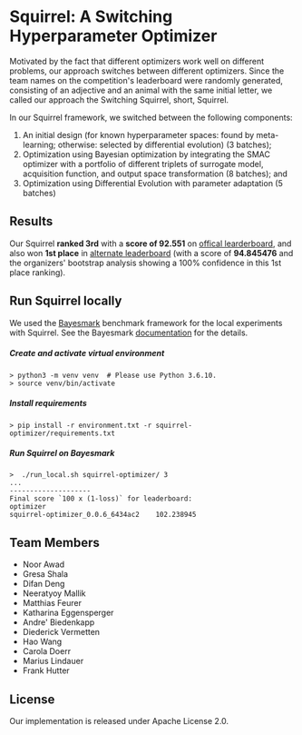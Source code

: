 # Squirrel: A Switching Hyperparameter Optimizer

Motivated by the fact that different optimizers work well on different problems, our approach switches between different optimizers. Since the team names on the competition's leaderboard were randomly generated, consisting of an adjective and an animal with the same initial letter, we called our approach the Switching Squirrel, short, Squirrel.

In our Squirrel framework, we switched between the following components: 
1. An initial design (for known hyperparameter spaces: found by meta-learning; otherwise: selected by differential evolution) (3 batches);
2. Optimization using Bayesian optimization by integrating the SMAC optimizer with a portfolio of different triplets of surrogate model, acquisition function, and output space transformation (8 batches); and
3. Optimization using Differential Evolution with parameter adaptation (5 batches)  

## Results 
Our Squirrel **ranked 3rd** with a **score of 92.551** on [offical learderboard](https://bbochallenge.com/leaderboard), and also won **1st place** in [alternate leaderboard](https://bbochallenge.com/altleaderboard) (with a score of **94.845476** and the organizers' bootstrap analysis showing a 100% confidence in this 1st place ranking). 


## Run Squirrel locally
We used the [Bayesmark](https://github.com/uber/bayesmark) benchmark framework for the local experiments with Squirrel. See the Bayesmark [documentation](https://bayesmark.readthedocs.io/en/latest/) for the details.
##### Create and activate virtual environment
```console
> python3 -m venv venv  # Please use Python 3.6.10.
> source venv/bin/activate
```
##### Install requirements
```console
> pip install -r environment.txt -r squirrel-optimizer/requirements.txt
```
##### Run Squirrel on Bayesmark
```console
>  ./run_local.sh squirrel-optimizer/ 3
...
--------------------
Final score `100 x (1-loss)` for leaderboard:
optimizer
squirrel-optimizer_0.0.6_6434ac2    102.238945
```

## Team Members
* Noor Awad
* Gresa Shala 
* Difan Deng
* Neeratyoy Mallik
* Matthias Feurer
* Katharina Eggensperger
* Andre' Biedenkapp
* Diederick Vermetten
* Hao Wang
* Carola Doerr
* Marius Lindauer
* Frank Hutter

## License
Our implementation is released under Apache License 2.0.
